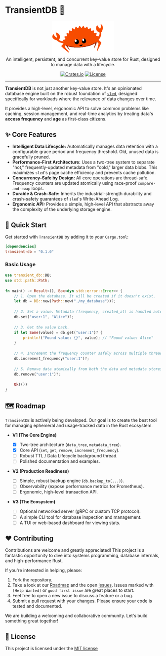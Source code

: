 # TransientDB 🦀

<p align="center">
  <img src="https://github.com/TheZoq2/ferris/blob/master/animated/output/wave.gif?raw=true" width="200" alt="Ferris the crab animation :)">
  <br>
  An intelligent, persistent, and concurrent key-value store for Rust, designed to manage data with a lifecycle.
</p>

<p align="center">
    <a href="https://crates.io/crates/transient_db"><img src="https://img.shields.io/crates/v/transient_db.svg" alt="Crates.io"></a>
  <!--
    <a href="https://docs.rs/transient-db"><img src="https://docs.rs/transient-db/badge.svg" alt="Docs.rs"></a>
    <a href="https://github.com/FabioCanavarro/TransientDB/actions"><img src="https://github.com/FabioCanavarro/TransientDB/workflows/CI/badge.svg" alt="CI Status"></a>
  -->
  <a href="https://github.com/FabioCanavarro/TransientDB/blob/main/LICENSE"><img src="https://img.shields.io/badge/license-MIT%2FApache--2.0-blue.svg" alt="License"></a>

</p>

---

**TransientDB** is not just another key-value store. It's an opinionated database engine built on the robust foundation of [`sled`](https://github.com/spacejam/sled), designed specifically for workloads where the relevance of data changes over time.

It provides a high-level, ergonomic API to solve common problems like caching, session management, and real-time analytics by treating data's **access frequency** and **age** as first-class citizens.

## ✨ Core Features

* **Intelligent Data Lifecycle:** Automatically manages data retention with a configurable grace period and frequency threshold. Old, unused data is gracefully pruned.
* **Performance-First Architecture:** Uses a two-tree system to separate "hot," frequently-updated metadata from "cold," larger data blobs. This maximizes `sled`'s page cache efficiency and prevents cache pollution.
* **Concurrency-Safe by Design:** All core operations are thread-safe. Frequency counters are updated atomically using race-proof `compare-and-swap` loops.
* **Durable & Crash-Safe:** Inherits the industrial-strength durability and crash-safety guarantees of `sled`'s Write-Ahead Log.
* **Ergonomic API:** Provides a simple, high-level API that abstracts away the complexity of the underlying storage engine.

## 🚀 Quick Start

Get started with `TransientDB` by adding it to your `Cargo.toml`:

```toml
[dependencies]
transient-db = "0.1.0"
````

### Basic Usage

```rust
use transient_db::DB;
use std::path::Path;

fn main() -> Result<(), Box<dyn std::error::Error>> {
    // 1. Open the database. It will be created if it doesn't exist.
    let db = DB::new(Path::new("./my_database"))?;

    // 2. Set a value. Metadata (frequency, created_at) is handled automatically.
    db.set("user:1", "Alice")?;
    
    // 3. Get the value back.
    if let Some(value) = db.get("user:1")? {
        println!("Found value: {}", value); // "Found value: Alice"
    }

    // 4. Increment the frequency counter safely across multiple threads.
    db.increment_frequency("user:1")?;

    // 5. Remove data atomically from both the data and metadata stores.
    db.remove("user:1")?;

    Ok(())
}
```

## 🗺️ Roadmap

`TransientDB` is actively being developed. Our goal is to create the best tool for managing ephemeral and usage-tracked data in the Rust ecosystem.

  * **V1 (The Core Engine)**

      * [x] Two-tree architecture (`data_tree`, `metadata_tree`).
      * [x] Core API (`set`, `get`, `remove`, `increment_frequency`).
      * [ ] Robust TTL / Data Lifecycle background thread.
      * [ ] Polished documentation and examples.

  * **V2 (Production Readiness)**

      * [ ] Simple, robust backup engine (`db.backup_to(...)`).
      * [ ] Observability (expose performance metrics for Prometheus).
      * [ ] Ergonomic, high-level transaction API.

  * **V3 (The Ecosystem)**

      * [ ] Optional networked server (gRPC or custom TCP protocol).
      * [ ] A simple CLI tool for database inspection and management.
      * [ ] A TUI or web-based dashboard for viewing stats.

## ❤️ Contributing

Contributions are welcome and greatly appreciated\! This project is a fantastic opportunity to dive into systems programming, database internals, and high-performance Rust.

If you're interested in helping, please:

1.  Fork the repository.
2.  Take a look at our [Roadmap](#roadmap) and the open [Issues](https://github.com/FabioCanavarro/TransientDB/issues). Issues marked with `[Help Wanted]` or `good first issue` are great places to start.
3.  Feel free to open a new issue to discuss a feature or a bug.
4.  Submit a pull request with your changes. Please ensure your code is tested and documented.

We are building a welcoming and collaborative community. Let's build something great together!

## 📜 License
This project is licensed under the [MIT license](http://opensource.org/licenses/MIT)
